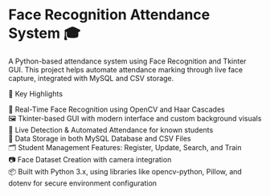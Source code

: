 # Face Recognition Attendance System 🎓

A Python-based attendance system using Face Recognition and Tkinter GUI. This project helps automate attendance marking through live face capture, integrated with MySQL and CSV storage.

🚀 Key Highlights

🎥 Real-Time Face Recognition using OpenCV and Haar Cascades  
🖼️ Tkinter-based GUI with modern interface and custom background visuals  
🧠 Live Detection & Automated Attendance for known students  
💾 Data Storage in both MySQL Database and CSV Files  
🗂️ Student Management Features: Register, Update, Search, and Train  
📷 Face Dataset Creation with camera integration  
📦 Built with Python 3.x, using libraries like opencv-python, Pillow, and dotenv for secure environment configuration  
